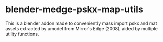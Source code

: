 # blender-medge-pskx-map-utils
This is a blender addon made to conveniently mass import pskx and mat assets extracted by umodel from Mirror's Edge (2008), aided by multiple utility functions.
